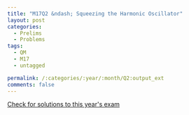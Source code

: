 ```yaml
---
title: "M17Q2 &ndash; Squeezing the Harmonic Oscillator"
layout: post
categories:
  - Prelims
  - Problems
tags:
  - QM
  - M17
  - untagged

permalink: /:categories/:year/:month/Q2:output_ext
comments: false
---
```

<object data="2017M2Q.pdf" type="application/pdf" width="100%" height="500"></object>
<div class="message"><a href='https://princetonprelim.com/prelim/36/'>Check for solutions to this year's exam</a></div>